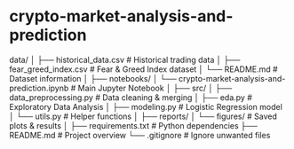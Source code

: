 # crypto-market-analysis-and-prediction
data/
│ ├── historical_data.csv # Historical trading data
│ ├── fear_greed_index.csv # Fear & Greed Index dataset
│ └── README.md # Dataset information
│
├── notebooks/
│ └── crypto-market-analysis-and-prediction.ipynb # Main Jupyter Notebook
│
├── src/
│ ├── data_preprocessing.py # Data cleaning & merging
│ ├── eda.py # Exploratory Data Analysis
│ ├── modeling.py # Logistic Regression model
│ └── utils.py # Helper functions
│
├── reports/
│ └── figures/ # Saved plots & results
│
├── requirements.txt # Python dependencies
├── README.md # Project overview
└── .gitignore # Ignore unwanted files
